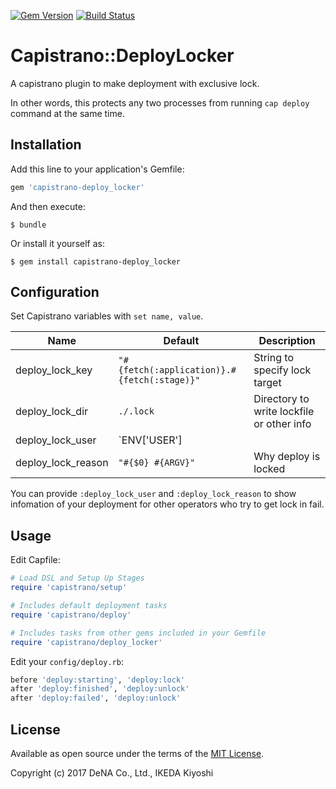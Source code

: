 [![Gem Version](https://badge.fury.io/rb/capistrano-deploy_locker.svg)](https://badge.fury.io/rb/capistrano-deploy_locker)
[![Build Status](https://travis-ci.org/DeNADev/capistrano-deploy_locker.svg?branch=master)](https://travis-ci.org/DeNADev/capistrano-deploy_locker)
# Capistrano::DeployLocker

A capistrano plugin to make deployment with exclusive lock.

In other words, this protects any two processes from running `cap deploy`
command at the same time.

## Installation

Add this line to your application's Gemfile:

```ruby
gem 'capistrano-deploy_locker'
```

And then execute:

    $ bundle

Or install it yourself as:

    $ gem install capistrano-deploy_locker


## Configuration

Set Capistrano variables with `set name, value`.

Name | Default | Description
-----|---------|------------
deploy_lock_key |  `"#{fetch(:application)}.#{fetch(:stage)}"` | String to specify lock target
deploy_lock_dir | `./.lock` | Directory to write lockfile or other info
deploy_lock_user | `ENV['USER'] || ENV['LOGIN']` | Who locks deploy
deploy_lock_reason | `"#{$0} #{ARGV}"` | Why deploy is locked

You can provide `:deploy_lock_user` and `:deploy_lock_reason` to show infomation
of your deployment for other operators who try to get lock in fail.

## Usage

Edit Capfile:

```ruby
# Load DSL and Setup Up Stages
require 'capistrano/setup'

# Includes default deployment tasks
require 'capistrano/deploy'

# Includes tasks from other gems included in your Gemfile
require 'capistrano/deploy_locker'
```

Edit your `config/deploy.rb`:

```ruby
before 'deploy:starting', 'deploy:lock'
after 'deploy:finished', 'deploy:unlock'
after 'deploy:failed', 'deploy:unlock'
```

## License

Available as open source under the terms of the [MIT License](http://opensource.org/licenses/MIT).

Copyright (c) 2017 DeNA Co., Ltd., IKEDA Kiyoshi

